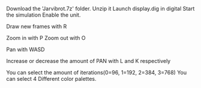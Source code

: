 Download the 'Jarvibrot.7z' folder.
Unzip it
Launch display.dig in digital
Start the simulation
Enable the unit.

Draw new frames with R

Zoom in with P
Zoom out with O

Pan with WASD

Increase or decrease the amount of PAN with L and K respectively

You can select the amount of iterations(0=96, 1=192, 2=384, 3=768)
You can select 4 Different color palettes.
